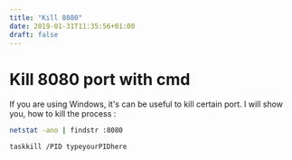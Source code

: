 ```yaml
---
title: "Kill 8080"
date: 2019-01-31T11:35:56+01:00
draft: false
---
```


<h1 class="title">Kill 8080 port with cmd</h1>

If you are using Windows, it's can be useful to kill certain port. 
I will show you, how to kill the process :

```bash
netstat -ano | findstr :8080

taskkill /PID typeyourPIDhere
```
